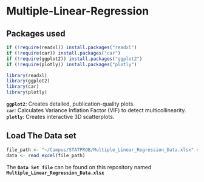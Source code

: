 # Multiple-Linear-Regression
## Packages used

```r
if (!require(readxl)) install.packages("readxl")
if (!require(car)) install.packages("car")
if (!require(ggplot2)) install.packages("ggplot2")
if (!require(plotly)) install.packages("plotly")

library(readxl)
library(ggplot2)
library(car) 
library(plotly)
```
**`ggplot2`**: Creates detailed, publication-quality plots.  
**`car`**: Calculates Variance Inflation Factor (VIF) to detect multicollinearity.  
**`plotly`**: Creates interactive 3D scatterplots.

## Load The Data set
```r
file_path <- "~/Campus/STATPROB/Multiple_Linear_Regression_Data.xlsx" # Specify the file path
data <- read_excel(file_path)
```
The **`Data Set file`** can be found on this repository named **`Multiple_Linear_Regression_Data.xlsx`**
